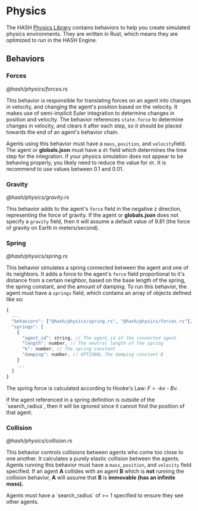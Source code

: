 # Physics

The HASH [Physics Library](https://hash.ai/@hash/physics) contains behaviors to help you create simulated physics environments. They are written in Rust, which means they are optimized to run in the HASH Engine.

## Behaviors

### Forces

_@hash/physics/forces.rs_

This behavior is responsible for translating forces on an agent into changes in velocity, and changing the agent's position based on the velocity. It makes use of semi-implicit Euler integration to determine changes in position and velocity. The behavior references `state.force` to determine changes in velocity, and clears it after each step, so it should be placed towards the end of an agent's behavior chain.

Agents using this behavior must have a `mass`, `position`, and `velocity`field. The agent or **globals.json** must have a `dt` field which determines the time step for the integration. If your physics simulation does not appear to be behaving properly, you likely need to reduce the value for `dt`. It is recommend to use values between 0.1 and 0.01.

### Gravity

_@hash/physics/gravity.rs_

This behavior adds to the agent's `force` field in the negative z direction, representing the force of gravity. If the agent or **globals.json** does not specify a `gravity` field, then it will assume a default value of 9.81 \(the force of gravity on Earth in meters/second\).

### Spring

_@hash/physics/spring.rs_

This behavior simulates a spring connected between the agent and one of its neighbors. It adds a force to the agent's `force` field proportional to it's distance from a certain neighbor, based on the base length of the spring, the spring constant, and the amount of damping. To run this behavior, the agent must have a `springs` field, which contains an array of objects defined like so:

```javascript
{
  ...
  "behaviors": ["@hash/physics/spring.rs", "@hash/physics/forces.rs"],
  "springs": [
    {
      "agent_id": string, // The agent_id of the connected agent
      "length": number, // The neutral length of the spring
      "k": number, // The spring constant
      "damping": number, // OPTIONAL The damping constant B
    }
    ...
  ]
}
```

The spring force is calculated according to Hooke's Law: _F  = -kx - Bv._

<Hint style="warning">
If the agent referenced in a spring definition is outside of the `search_radius`, then it will be ignored since it cannot find the position of that agent.
</Hint>

### Collision

_@hash/physics/collision.rs_

This behavior controls collisions between agents who come too close to one another. It calculates a purely elastic collision between the agents. Agents running this behavior must have a `mass`, `position`, and `velocity` field specified. If an agent **A** collides with an agent **B** which is **not** running the collision behavior, **A** will assume that **B** is **immovable \(has an infinite mass\).**

<Hint style="warning">
Agents must have a `search_radius` of &gt;= 1  specified to ensure they see other agents.
</Hint>

